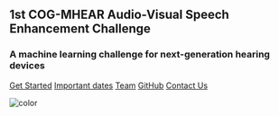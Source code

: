 <!-- _coverpage.md -->

<!-- ![logo](_media/icon.svg) -->

## 1st COG-MHEAR Audio-Visual Speech Enhancement Challenge
### A machine learning challenge for next-generation hearing devices  

[Get Started](/docs#getting-started)
[Important dates](/important-dates)
[Team](/team)
[GitHub](https://github.com/cogmhear/clarity)
[Contact Us](/contact)

![color](#f0f0f0)